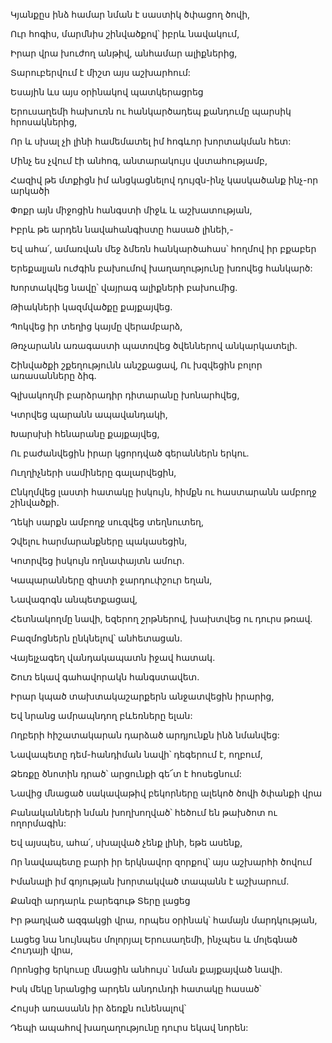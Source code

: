 Կյանքըս ինձ համար նման է սաստիկ ծփացող ծովի,


Ուր հոգիս, մարմնիս շինվածքով՝ իբրև նավակում,


Իրար վրա խուժող անթիվ, անհամար ալիքներից,


Տարուբերվում է միշտ այս աշխարհում:


Եսային ևս այս օրինակով պատկերացրեց


Երուսաղեմի հախուռն ու հանկարծադեպ քանդումը պարսիկ հրոսակներից,


Որ և սխալ չի լինի համեմատել իմ հոգևոր խորտակման հետ:


Մինչ ես չվում էի անհոգ, անտարակույս վստահությամբ,


Հազիվ թե մտքիցն իմ անցկացնելով դույզն-ինչ կասկածանք ինչ-որ արկածի


Փոքր այն միջոցին հանգստի միջև և աշխատության,


Իբրև թե արդեն նավահանգիստը հասած լինեի,-


Եվ ահա՛, ամառվան մեջ ձմեռն հանկարծահաս՝ հողմով իր բքաբեր


Երեքալյան ուժգին բախումով խաղաղությունը խռովեց հանկարծ:


Խորտակվեց նավը՝ վայրագ ալիքների բախումից.


Թիակների կազմվածքը քայքայվեց.


Պոկվեց իր տեղից կայմը վերամբարձ,


Թռչարանն առագաստի պատռվեց ծվեններով անկարկատելի.


Շինվածքի շքեղությունն անշքացավ, Ու խզվեցին բոլոր առասանները ձիգ.


Գլխակողմի բարձրադիր դիտարանը խոնարհվեց,


Կտրվեց պարանն ապավանդակի,


Խարսխի հենարանը քայքայվեց,


Ու բաժանվեցին իրար կցորդված գերաններն երկու.


Ուղղիչների սամիները գալարվեցին,


Ընկղմվեց լաստի հատակը իսկույն, հիմքն ու հաստարանն ամբողջ շինվածքի.


Ղեկի սարքն ամբողջ սուզվեց տեղնուտեղ,


Չվելու հարմարանքները պակասեցին,


Կոտրվեց իսկույն ողնափայտն ամուր.


Կապարանները զիստի ջարդուփշուր եղան,


Նավագոգն անպետքացավ,


Հետնակողմը նավի, եզերող շրթներով, խախտվեց ու դուրս թռավ.


Բազմոցներն ընկնելով՝ անհետացան.


Վայելչագեղ վանդակապատն իջավ հատակ.


Շուռ եկավ գահավորակն հանգստավետ.


Իրար կպած տախտակաշարքերն անջատվեցին իրարից,


Եվ նրանց ամրապնդող բևեռները ելան:


Ողբերի հիշատակարան դարձած արդյունքն ինձ նմանվեց:


Նավապետը դեմ-հանդիման նավի՝ դեգերում է, ողբում,


Ձեռքը ծնոտին դրած՝ արցունքի գե՜տ է հոսեցնում:


Նավից մնացած սակավաթիվ բեկորները ալեկոծ ծովի ծփանքի վրա


Բանականների նման խողխողված՝ հեծում են թախծոտ ու ողորմագին:


Եվ այսպես, ահա՛, սխալված չենք լինի, եթե ասենք,


Որ նավապետը բարի իր երկնավոր զորքով՝ այս աշխարհի ծովում


Իմանալի իմ գոյության խորտակված տապանն է աշխարում.


Քանզի արդարև բարեգութ Տերը լացեց


Իր թաղված ազգակցի վրա, որպես օրինակ՝ համայն մարդկության,


Լացեց նա նույնպես մոլորյալ Երուսաղեմի, ինչպես և մոլեգնած Հուդայի վրա,


Որոնցից երկուսը մնացին անհույս՝ նման քայքայված նավի.


Իսկ մեկը նրանցից արդեն անդունդի հատակը հասած՝


Հույսի առասանն իր ձեռքն ունենալով՝


Դեպի ապահով խաղաղությունը դուրս եկավ նորեն: